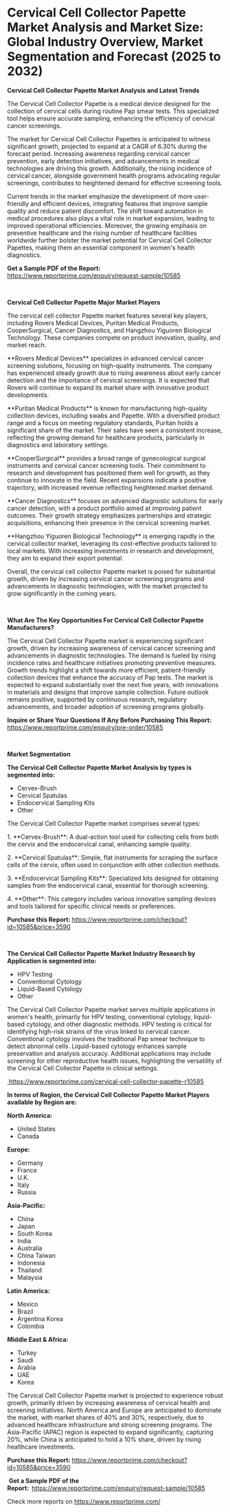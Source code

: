 <p><h1>Cervical Cell Collector Papette Market Analysis and Market Size: Global Industry Overview, Market Segmentation and Forecast (2025 to 2032)</h1></p><p><strong>Cervical Cell Collector Papette Market Analysis and Latest Trends</strong></p>
<p><p>The Cervical Cell Collector Papette is a medical device designed for the collection of cervical cells during routine Pap smear tests. This specialized tool helps ensure accurate sampling, enhancing the efficiency of cervical cancer screenings. </p><p>The market for Cervical Cell Collector Papettes is anticipated to witness significant growth, projected to expand at a CAGR of 6.30% during the forecast period. Increasing awareness regarding cervical cancer prevention, early detection initiatives, and advancements in medical technologies are driving this growth. Additionally, the rising incidence of cervical cancer, alongside government health programs advocating regular screenings, contributes to heightened demand for effective screening tools.</p><p>Current trends in the market emphasize the development of more user-friendly and efficient devices, integrating features that improve sample quality and reduce patient discomfort. The shift toward automation in medical procedures also plays a vital role in market expansion, leading to improved operational efficiencies. Moreover, the growing emphasis on preventive healthcare and the rising number of healthcare facilities worldwide further bolster the market potential for Cervical Cell Collector Papettes, making them an essential component in women's health diagnostics.</p></p>
<p><strong>Get a Sample PDF of the Report:&nbsp;</strong> <a href="https://www.reportprime.com/enquiry/request-sample/10585?utm_campaign=2929&utm_medium=2&utm_source=Github&utm_content=ia&utm_term=20032025&utm_id=cervical-cell-collector-papette">https://www.reportprime.com/enquiry/request-sample/10585</a></p>
<p>&nbsp;</p>
<p><strong>Cervical Cell Collector Papette Major Market Players</strong></p>
<p><p>The cervical cell collector Papette market features several key players, including Rovers Medical Devices, Puritan Medical Products, CooperSurgical, Cancer Diagnostics, and Hangzhou Yiguoren Biological Technology. These companies compete on product innovation, quality, and market reach.</p><p>**Rovers Medical Devices** specializes in advanced cervical cancer screening solutions, focusing on high-quality instruments. The company has experienced steady growth due to rising awareness about early cancer detection and the importance of cervical screenings. It is expected that Rovers will continue to expand its market share with innovative product developments.</p><p>**Puritan Medical Products** is known for manufacturing high-quality collection devices, including swabs and Papette. With a diversified product range and a focus on meeting regulatory standards, Puritan holds a significant share of the market. Their sales have seen a consistent increase, reflecting the growing demand for healthcare products, particularly in diagnostics and laboratory settings.</p><p>**CooperSurgical** provides a broad range of gynecological surgical instruments and cervical cancer screening tools. Their commitment to research and development has positioned them well for growth, as they continue to innovate in the field. Recent expansions indicate a positive trajectory, with increased revenue reflecting heightened market demand.</p><p>**Cancer Diagnostics** focuses on advanced diagnostic solutions for early cancer detection, with a product portfolio aimed at improving patient outcomes. Their growth strategy emphasizes partnerships and strategic acquisitions, enhancing their presence in the cervical screening market.</p><p>**Hangzhou Yiguoren Biological Technology** is emerging rapidly in the cervical collector market, leveraging its cost-effective products tailored to local markets. With increasing investments in research and development, they aim to expand their export potential.</p><p>Overall, the cervical cell collector Papette market is poised for substantial growth, driven by increasing cervical cancer screening programs and advancements in diagnostic technologies, with the market projected to grow significantly in the coming years.</p></p>
<p>&nbsp;</p>
<p><strong>What Are The Key Opportunities For Cervical Cell Collector Papette Manufacturers?</strong></p>
<p><p>The Cervical Cell Collector Papette market is experiencing significant growth, driven by increasing awareness of cervical cancer screening and advancements in diagnostic technologies. The demand is fueled by rising incidence rates and healthcare initiatives promoting preventive measures. Growth trends highlight a shift towards more efficient, patient-friendly collection devices that enhance the accuracy of Pap tests. The market is expected to expand substantially over the next five years, with innovations in materials and designs that improve sample collection. Future outlook remains positive, supported by continuous research, regulatory advancements, and broader adoption of screening programs globally.</p></p>
<p><strong>Inquire or Share Your Questions If Any Before Purchasing This Report:</strong> <a href="https://www.reportprime.com/enquiry/pre-order/10585?utm_campaign=2929&utm_medium=2&utm_source=Github&utm_content=ia&utm_term=20032025&utm_id=cervical-cell-collector-papette">https://www.reportprime.com/enquiry/pre-order/10585</a></p>
<p>&nbsp;</p>
<p><strong>Market Segmentation</strong></p>
<p><strong>The Cervical Cell Collector Papette Market Analysis by types is segmented into:</strong></p>
<p><ul><li>Cervex-Brush</li><li>Cervical Spatulas</li><li>Endocervical Sampling Kits</li><li>Other</li></ul></p>
<p><p>The Cervical Cell Collector Papette market comprises several types: </p><p>1. **Cervex-Brush**: A dual-action tool used for collecting cells from both the cervix and the endocervical canal, enhancing sample quality.</p><p>2. **Cervical Spatulas**: Simple, flat instruments for scraping the surface cells of the cervix, often used in conjunction with other collection methods.</p><p>3. **Endocervical Sampling Kits**: Specialized kits designed for obtaining samples from the endocervical canal, essential for thorough screening.</p><p>4. **Other**: This category includes various innovative sampling devices and tools tailored for specific clinical needs or preferences.</p></p>
<p><strong>Purchase this Report:&nbsp;</strong><a href="https://www.reportprime.com/checkout?id=10585&price=3590&utm_campaign=2929&utm_medium=2&utm_source=Github&utm_content=ia&utm_term=20032025&utm_id=cervical-cell-collector-papette">https://www.reportprime.com/checkout?id=10585&price=3590</a></p>
<p>&nbsp;</p>
<p><strong>The Cervical Cell Collector Papette Market Industry Research by Application is segmented into:</strong></p>
<p><ul><li>HPV Testing</li><li>Conventional Cytology</li><li>Liquid-Based Cytology</li><li>Other</li></ul></p>
<p><p>The Cervical Cell Collector Papette market serves multiple applications in women's health, primarily for HPV testing, conventional cytology, liquid-based cytology, and other diagnostic methods. HPV testing is critical for identifying high-risk strains of the virus linked to cervical cancer. Conventional cytology involves the traditional Pap smear technique to detect abnormal cells. Liquid-based cytology enhances sample preservation and analysis accuracy. Additional applications may include screening for other reproductive health issues, highlighting the versatility of the Cervical Cell Collector Papette in clinical settings.</p></p>
<p><a href="https://www.reportprime.com/cervical-cell-collector-papette-r10585?utm_campaign=2929&utm_medium=2&utm_source=Github&utm_content=ia&utm_term=20032025&utm_id=cervical-cell-collector-papette">&nbsp;https://www.reportprime.com/cervical-cell-collector-papette-r10585</a></p>
<p><strong>In terms of Region, the Cervical Cell Collector Papette Market Players available by Region are:</strong></p>
<p>
    <p> <strong> North America: </strong>
        <ul>
            <li>United States</li>
            <li>Canada</li>
        </ul>
        </p> 
    <p> <strong> Europe: </strong>
        <ul>
            <li>Germany</li>
            <li>France</li>
            <li>U.K.</li>
            <li>Italy</li>
            <li>Russia</li>
        </ul>
        </p> 
    <p> <strong> Asia-Pacific: </strong>
        <ul>
            <li>China</li>
            <li>Japan</li>
            <li>South Korea</li>
            <li>India</li>
            <li>Australia</li>
            <li>China Taiwan</li>
            <li>Indonesia</li>
            <li>Thailand</li>
            <li>Malaysia</li>
        </ul>
        </p> 
    <p> <strong> Latin America: </strong>
        <ul>
            <li>Mexico</li>
            <li>Brazil</li>
            <li>Argentina Korea</li>
            <li>Colombia</li>
        </ul>
        </p> 
    <p> <strong> Middle East & Africa: </strong>
        <ul>
            <li>Turkey</li>
            <li>Saudi</li>
            <li>Arabia</li>
            <li>UAE</li>
            <li>Korea</li>
        </ul>
    </p>
    </p>
<p><p>The Cervical Cell Collector Papette market is projected to experience robust growth, primarily driven by increasing awareness of cervical health and screening initiatives. North America and Europe are anticipated to dominate the market, with market shares of 40% and 30%, respectively, due to advanced healthcare infrastructure and strong screening programs. The Asia-Pacific (APAC) region is expected to expand significantly, capturing 20%, while China is anticipated to hold a 10% share, driven by rising healthcare investments.</p></p>
<p><strong>Purchase this Report: </strong><a href="https://www.reportprime.com/checkout?id=10585&price=3590&utm_campaign=2929&utm_medium=2&utm_source=Github&utm_content=ia&utm_term=20032025&utm_id=cervical-cell-collector-papette">https://www.reportprime.com/checkout?id=10585&price=3590</a></p>
<p>&nbsp;<strong>Get a Sample PDF of the Report:&nbsp;&nbsp;</strong><a href="https://www.reportprime.com/enquiry/request-sample/10585?utm_campaign=2929&utm_medium=2&utm_source=Github&utm_content=ia&utm_term=20032025&utm_id=cervical-cell-collector-papette">https://www.reportprime.com/enquiry/request-sample/10585</a></p>
<p><strong></strong></p>
<p>Check more reports on <a href="https://www.reportprime.com/?utm_campaign=2929&utm_medium=2&utm_source=Github&utm_content=ia&utm_term=20032025&utm_id=cervical-cell-collector-papette">https://www.reportprime.com/</a></p>